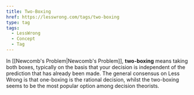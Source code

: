 ```yaml
---
title: Two-Boxing
href: https://lesswrong.com/tags/two-boxing
type: tag
tags:
  - LessWrong
  - Concept
  - Tag
---
```


In [[Newcomb's Problem|Newcomb's Problem]], **two-boxing** means taking both boxes, typically on the basis that your decision is independent of the prediction that has already been made. The general consensus on Less Wrong is that one-boxing is the rational decision, whilst the two-boxing seems to be the most popular option among decision theorists.